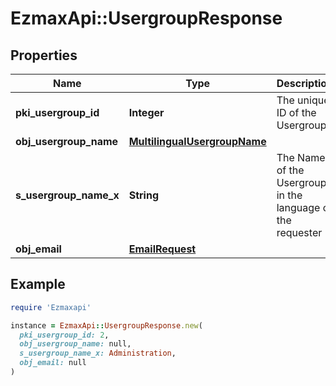 # EzmaxApi::UsergroupResponse

## Properties

| Name | Type | Description | Notes |
| ---- | ---- | ----------- | ----- |
| **pki_usergroup_id** | **Integer** | The unique ID of the Usergroup |  |
| **obj_usergroup_name** | [**MultilingualUsergroupName**](MultilingualUsergroupName.md) |  |  |
| **s_usergroup_name_x** | **String** | The Name of the Usergroup in the language of the requester | [optional] |
| **obj_email** | [**EmailRequest**](EmailRequest.md) |  | [optional] |

## Example

```ruby
require 'Ezmaxapi'

instance = EzmaxApi::UsergroupResponse.new(
  pki_usergroup_id: 2,
  obj_usergroup_name: null,
  s_usergroup_name_x: Administration,
  obj_email: null
)
```

